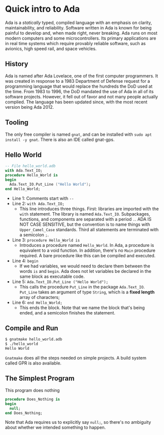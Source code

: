 # Quick intro to Ada
Ada is a *statically* typed, compiled language with an emphasis on clarity, maintainability, and reliability.
Software written in Ada is known for being painful to develop and, when made right, never breaking. Ada runs on most modern computers and some microcontrollers. Its primary applications are in real time systems which require provably reliable software, such as avionics, high speed rail, and space vehicles.

## History
Ada is named after Ada Lovelace, one of the first computer programmers. It was created in response to a 1983 Department of Defense request for a programming language that would replace the hundreds the DoD used at the time. From 1983 to 1996, the DoD mandated the use of Ada in all of its software projects. However, it fell out of favor and not many people actually complied. The language has been updated since, with the most recent version being Ada 2012.

## Tooling
The only free compiler is named `gnat`, and can be installed with `sudo apt install -y gnat`. There is also an IDE called gnat-gps.

## Hello World

```ada
-- File hello_world.adb
with Ada.Text_IO;
procedure Hello_World is
begin
  Ada.Text_IO.Put_Line ("Hello World");
end Hello_World;
```

  - Line 1: Comments start with `--`
  - Line 2: `with Ada.Text_IO;`
    - This line introduces three things. First: libraries are imported with the `with` statement. The library is named `Ada.Text_IO`. Subpackages, functions, and components are separated with a period `.`. ADA IS NOT CASE SENSITIVE, but the convention is to name things with `Upper_Camel_Case` standards. Third all statements are terminated with a semicolon `;`.
  - Line 3:  `procedure Hello_World is`
    - Introduces a procedure named `Hello_World`. In Ada, a procedure is equivalent to a void function. In addition, there's no `Main` procedure required. A bare procedure like this  can be compiled and executed.
  - Line 4: `begin`
    - If we had variables, we would need to declare them between the words `is` and `begin`. Ada does not let variables be declared in the same block as executable code.
  - Line 5: `Ada.Text_IO.Put_Line ("Hello World");`
    - This calls the procedure `Put_Line` in the package `Ada.Text_IO`. `Put_Line` takes an argument of type `String`, which is a **fixed length** array of characters;
  - Line 6: `end Hello_World;`
    - This ends the block. Note that we name the block that's being ended, and a semicolon finishes the statement.

## Compile and Run
```bash
$ gnatmake hello_world.adb
$ ./hello_world
Hello World
```

`Gnatmake` does all the steps needed on simple projects. A build system called GPR is also available.

## The Simplest Program
This program does nothing

```ada
procedure Does_Nothing is
begin
  null;
end Does_Nothing;
```

Note that Ada requires us to explicitly say `null;`, so there's no ambiguity about whether we intended something to happen.
